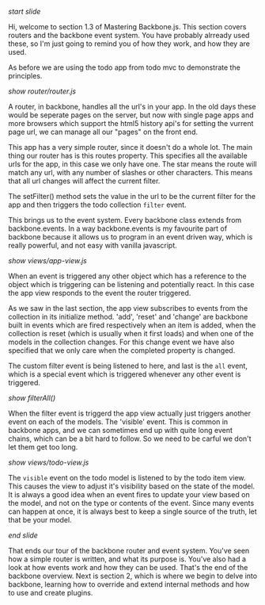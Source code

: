 *start slide*

Hi, welcome to section 1.3 of Mastering Backbone.js. This section covers routers and the backbone event system. You have probably alrready used these, so I'm just going to remind you of how they work, and how they are used.

As before we are using the todo app from todo mvc to demonstrate the principles.

*show router/router.js*

A router, in backbone, handles all the url's in your app. In the old days these would be seperate pages on the server, but now with single page apps and more browsers which support the html5 history api's for setting the vurrent page url, we can manage all our "pages" on the front end.

This app has a very simple router, since it doesn't do a whole lot. The main thing our router has is this routes property. This specifies all the available urls for the app, in this case we only have one. The star means the route will match any url, with any number of slashes or other characters. This means that all url changes will affect the current filter.

The setFilter() method sets the value in the url to be the current filter for the app and then triggers the todo collection `filter` event.



This brings us to the event system. Every backbone class extends from backbone.events. In a way backbone.events is my favourite part of backbone because it allows us to program in an event driven way, which is really powerful, and not easy with vanilla javascript.

*show views/app-view.js*

When an event is triggered any other object which has a reference to the object which is triggering can be listening and potentially react. In this case the app view responds to the event the router triggered.

As we saw in the last section, the app view subscribes to events from the collection in its initialize method. 'add', 'reset' and 'change' are backbone built in events which are fired respectively when an item is added, when the collection is reset (which is usually when it first loads) and when one of the models in the collection changes. For this change event we have also specified that we only care when the completed property is changed.

The custom filter event is being listened to here, and last is the `all` event, which is a special event which is triggered whenever any other event is triggered.

*show filterAll()*

When the filter event is triggerd the app view actually just triggers another event on each of the models. The 'visible' event. This is common in backbone apps, and we can sometimes end up with quite long event chains, which can be a bit hard to follow. So we need to be carful we don't let them get too long.

*show views/todo-view.js*

The `visible` event on the todo model is listened to by the todo item view. This causes the view to adjust it's visibility based on the state of the model. It is always a good idea when an event fires to update your view based on the model, and not on the type or contents of the event. Since many events can happen at once, it is always best to keep a single source of the truth, let that be your model.

*end slide*

That ends our tour of the backbone router and event system. You've seen how a simple router is written, and what its purpose is. You've also had a look at how events work and how they can be used. That's the end of the backbone overview. Next is section 2, which is where we begin to delve into backbone, learning how to override and extend internal methods and how to use and create plugins.


